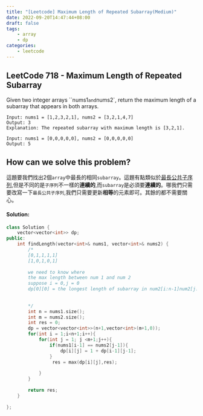 ```yaml
---
title: "[Leetcode] Maximum Length of Repeated Subarray(Medium)"
date: 2022-09-20T14:47:44+08:00
draft: false
tags:
    - array
    - dp
categories:
    - leetcode
---
```


## LeetCode 718 - Maximum Length of Repeated Subarray
Given two integer arrays ``nums1` and `nums2`, return the maximum length of a subarray that appears in both arrays.
```
Input: nums1 = [1,2,3,2,1], nums2 = [3,2,1,4,7]
Output: 3
Explanation: The repeated subarray with maximum length is [3,2,1].
```

```
Input: nums1 = [0,0,0,0,0], nums2 = [0,0,0,0,0]
Output: 5
```

## How can we solve this problem?
這題要我們找出2個`array`中最長的相同`subarray`。這題有點類似於[最長公共子序列](/notes/lcm),但是不同的是`子序列`不一樣的**連續的**,而`subarray`是必須要**連續的**。哪我們只需要改寫一下`最長公共子序列`,我們只需要更新**相等**的元素即可。其餘的都不需要關心。
#### Solution:

```c++
class Solution {
    vector<vector<int>> dp;
public:
    int findLength(vector<int>& nums1, vector<int>& nums2) {
        /*
        [0,1,1,1,1]
        [1,0,1,0,1]
        
        we need to know where
        the max length between num 1 and num 2
        suppose i = 0,j = 0
        dp[0][0] = the longest length of subarray in num2[i:n-1]num2[j:m-1]
              
        
        */
        int n = nums1.size();
        int m = nums2.size();
        int res = 0;
        dp = vector<vector<int>>(n+1,vector<int>(m+1,0));
        for(int i = 1;i<n+1;i++){
            for(int j = 1; j <m+1;j++){
                if(nums1[i-1] == nums2[j-1]){
                    dp[i][j] = 1 + dp[i-1][j-1];
                }
                 res = max(dp[i][j],res);
               
            }
        }
        
        return res;
    }
        
};
```


